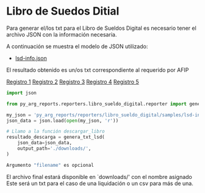 # Libro de Suedos Ditial

Para generar el/los txt para el Libro de Sueldos Digital es necesario tener el archivo JSON con la información necesaria.

A continuación se muestra el modelo de JSON utilizado:

* [lsd-info.json](/py_arg_reports/reporters/libro_sueldo_digital/samples/lsd-info.json)

El resultado obtenido es un/os txt correspondiente al requerido por AFIP

[Registro 1](/py_arg_reports/reporters/libro_sueldo_digital/formato_txt/registro1.csv)
[Registro 2](/py_arg_reports/reporters/libro_sueldo_digital/formato_txt/registro2.csv)
[Registro 3](/py_arg_reports/reporters/libro_sueldo_digital/formato_txt/registro3.csv)
[Registro 4](/py_arg_reports/reporters/libro_sueldo_digital/formato_txt/registro4.csv)
[Registro 5](/py_arg_reports/reporters/libro_sueldo_digital/formato_txt/registro5.csv)

```python
import json

from py_arg_reports.reporters.libro_sueldo_digital.reporter import genera_txt_lsd

my_json = 'py_arg_reports/reporters/libro_sueldo_digital/samples/lsd-info.json'
json_data = json.load(open(my_json, 'r'))

# Llamo a la función descargar_libro
resultado_descarga = genera_txt_lsd(
    json_data=json_data,
    output_path='./downloads/',
)

Argumento "filename" es opcional
```

El archivo final estará disponible en `downloads/' con el nombre asignado
Este será un txt para el caso de una liquidación o un csv para más de una.